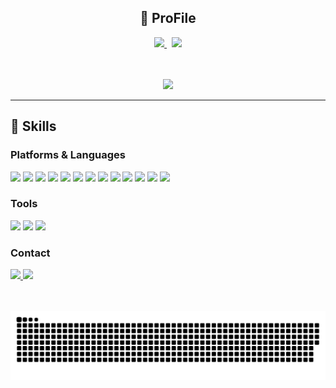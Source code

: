 

<div align="center">

## 📄 ProFile

<!-- 프로필 정보 그리드 정렬 -->
<div align="center">

<!-- 첫 줄: Top Langs + Solved.ac -->
<span>
  <a href="https://github.com/jogilsang/jogilsang">
    <img height="150" src="https://github-readme-stats.vercel.app/api/top-langs/?username=jogilsang&langs_count=10&layout=compact&theme=dark" />
  </a>
  &nbsp;
  <a href="https://solved.ac/profile/nan7789">
    <img height="150" src="https://mazassumnida.wtf/api/v2/generate_badge?boj=nan7789" />
  </a>
</span>

<!-- 둘째 줄: Trophy -->
<br/><br/>
<a href="https://github.com/ryo-ma/github-profile-trophy">
  <img width="700" src="https://github-profile-trophy.vercel.app/?username=ryo-ma&theme=onedark&row=1&column=7" />
</a>



</div>

</div>

---

## 💪 Skills

### Platforms & Languages
<p>
  <img src="https://img.shields.io/badge/Java-007396.svg?&style=for-the-badge&logo=Java&logoColor=white"/>
  <img src="https://img.shields.io/badge/Spring%20Boot-6DB33F.svg?&style=for-the-badge&logo=Spring%20Boot&logoColor=white"/>
  <img src="https://img.shields.io/badge/C++-00599C.svg?&style=for-the-badge&logo=C%2B%2B&logoColor=white"/>
  <img src="https://img.shields.io/badge/Python-3776AB.svg?&style=for-the-badge&logo=Python&logoColor=white"/>
  <img src="https://img.shields.io/badge/JavaScript-F7DF1E.svg?&style=for-the-badge&logo=JavaScript&logoColor=white"/>
  <img src="https://img.shields.io/badge/HTML5-E34F26.svg?&style=for-the-badge&logo=HTML5&logoColor=white"/>
  <img src="https://img.shields.io/badge/CSS3-1572B6.svg?&style=for-the-badge&logo=CSS3&logoColor=white"/>
  <img src="https://img.shields.io/badge/MySQL-4479A1.svg?&style=for-the-badge&logo=MySQL&logoColor=white"/>
  <img src="https://img.shields.io/badge/Spring%20Boot-6DB33F.svg?&style=for-the-badge&logo=Spring%20Boot&logoColor=white"/>
  <img src="https://img.shields.io/badge/Hibernate-59666C.svg?&style=for-the-badge&logo=Hibernate&logoColor=white"/>
  <img src="https://img.shields.io/badge/AWS-232F3E.svg?&style=for-the-badge&logo=Amazon%20AWS&logoColor=white"/>
  <img src="https://img.shields.io/badge/Lombok-EA3324.svg?&style=for-the-badge&logo=Lombok&logoColor=white"/>
  <img src="https://img.shields.io/badge/Thymeleaf-005F0F.svg?&style=for-the-badge&logo=Thymeleaf&logoColor=white"/>

</p>

### Tools
<p>
  <img src="https://img.shields.io/badge/Git-F05032.svg?&style=for-the-badge&logo=Git&logoColor=white"/>
  <img src="https://img.shields.io/badge/IntelliJ%20IDEA-000000.svg?&style=for-the-badge&logo=intellijidea&logoColor=white"/>
  <img src="https://img.shields.io/badge/Visual%20Studio%20Code-007ACC.svg?&style=for-the-badge&logo=Visual%20Studio%20Code&logoColor=white"/>
</p>

### Contact
<a href="https://velog.io/@halo_3735/posts">
  <img src="https://img.shields.io/badge/Velog-20C997.svg?&style=for-the-badge&logo=Velog&logoColor=white"/>
</a>
<a href="mailto:kanmar90@gmail.com">
  <img src="https://img.shields.io/badge/kanmar90@gmail.com-D14836?style=for-the-badge&logo=gmail&logoColor=white"/>
</a>







<!-- 셋째 줄: Snake -->
<br/><br/>
<img src="https://github.com/NullisnotFalse/NullisnotFalse/blob/output/github-contribution-grid-snake-dark.svg" />
